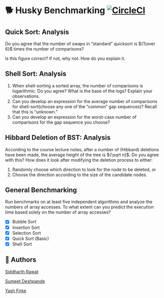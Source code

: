 # :dog2: Husky Benchmarking [![CircleCI](https://dl.circleci.com/status-badge/img/gh/sydrawat01/HuskyBenchmark/tree/master.svg?style=svg&circle-token=b25bd4dd83bc6dc4636ccbf10d4b37e9a7da0d3b)](https://dl.circleci.com/status-badge/redirect/gh/sydrawat01/HuskyBenchmark/tree/master)

## Quick Sort: Analysis

Do you agree that the number of swaps in “standard” quicksort is ${1\over 6}$ times the number of comparisons?

Is this figure correct? If not, why not. How do you explain it.

## Shell Sort: Analysis

1. When shell-sorting a sorted array, the number of comparisons is logarithmic. Do you agree? What is the base of the logs? Explain your observations.
2. Can you develop an expression for the average number of comparisons for shell-sort(choose any one of the “common” gap sequences)? Recall that this is “unknown.”
3. Can you develop an expression for the worst-case number of comparisons for the gap sequence you choose?

## Hibbard Deletion of BST: Analysis

According to the course lecture notes, after a number of (Hibbard) deletions have been made, the average height of the tree is ${\sqrt n}$.
Do you agree with this? How does it look after modifying the deletion process to either:
1. Randomly choose which direction to look for the node to be deleted, or
2. Choose the direction according to the size of the candidate nodes.

## General Benchmarking

Run benchmarks on at least five independent algorithms and analyze the numbers of array accesses.
To what extent can you predict the execution time based solely on the number of array accesses?

- [x] Bubble Sort
- [x] Insertion Sort
- [x] Selection Sort
- [x] Quick Sort (Basic)
- [x] Shell Sort

## :busts_in_silhouette: Authors

[Siddharth Rawat](mailto:rawat.sid@northeastern.edu)

[Sumeet Deshpande](mailto:deshpande.su@northeastern.edu)

[Yash Firke](mailto:firke.y@northeastern.edu)
